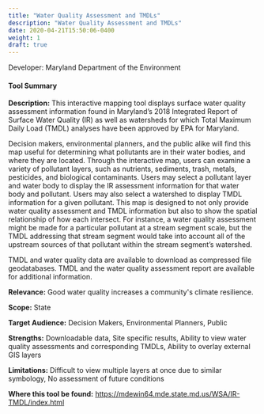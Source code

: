 ```yaml
---
title: "Water Quality Assessment and TMDLs"
description: "Water Quality Assessment and TMDLs"
date: 2020-04-21T15:50:06-0400
weight: 1
draft: true
---
```

Developer: Maryland Department of the Environment

#### Tool Summary
**Description:** This interactive mapping tool displays surface water quality assessment information found in Maryland’s 2018 Integrated Report of Surface Water Quality (IR) as well as watersheds for which Total Maximum Daily Load (TMDL) analyses have been approved by EPA for Maryland. 

Decision makers, environmental planners, and the public alike will find this map useful for determining what pollutants are in their water bodies, and where they are located. Through the interactive map, users can examine a variety of pollutant layers, such as nutrients, sediments, trash, metals, pesticides, and biological contaminants. Users may select a pollutant layer and  water body to display the IR assessment information for that water body and pollutant. Users may also select a watershed to display TMDL information for a given pollutant. This map is designed to not only provide water quality assessment and TMDL information but also to show the spatial relationship of how each intersect. For instance, a water quality assessment might be made for a particular pollutant at a stream segment scale, but the TMDL addressing that stream segment would take into account all of the upstream sources of that pollutant within the stream segment’s watershed. 

TMDL and water quality data are available to download as compressed file geodatabases. TMDL and the water quality assessment report are available for additional information.


**Relevance:** Good water quality increases a community's climate resilience.

**Scope:** State

**Target Audience:** Decision Makers, Environmental Planners, Public

**Strengths:** Downloadable data, Site specific results, Ability to view water quality assessments and corresponding TMDLs, Ability to overlay external GIS layers

**Limitations:** Difficult to view multiple layers at once due to similar symbology, No assessment of future conditions

**Where this tool be found:** https://mdewin64.mde.state.md.us/WSA/IR-TMDL/index.html

